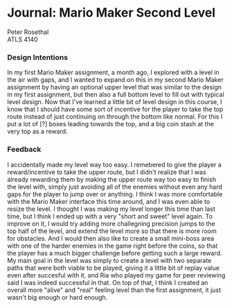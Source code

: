 # Journal: Mario Maker Second Level
Peter Rosethal  
ATLS 4140
### Design Intentions
In my first Mario Maker assignment, a month ago, I explored with a level in the air with gaps, and I wanted to expand on this in my second Mario Maker assignment by having an optional upper level that was similar to the design in my first assignment, but then also a full bottom level to fill out with typical level design. Now that I've learned a little bit of level design in this course, I know that I should have some sort of incentive for the player to take the top route instead of just continuing on through the bottom like normal. For this I put a lot of \[?\] boxes leading towards the top, and a big coin stash at the very top as a reward.
### Feedback
I accidentally made my level way too easy. I remebered to give the player a reward/incentive to take the upper route, but I didn't realize that I was already rewarding them by making the upper route way too easy to finish the level with, simply just avoiding all of the enemies without even any hard gaps for the player to jump over or anything. I think I was more comfortable with the Mario Maker interface this time around, and I was even able to resize the level. I thought I was making my level longer this time than last time, but I think I ended up with a very "short and sweet" level again. To improve on it, I would try adding more challegning precision jumps to the top half of the level, and extend the level more so that there is more room for obstacles. And I would then also like to create a small mini-boss area with one of the harder enemies in the game right before the coins, so that the player has a much bigger challenge before getting such a large reward. My main goal in the level was simply to create a level with two separate paths that were both viable to be played, giving it a little bit of replay value even after succesful with it, and Ria who played my game for peer reviewing said I was indeed successful in that. On top of that, I think I created an overall more "alive" and "real" feeling level than the first assignment, it just wasn't big enough or hard enough.

